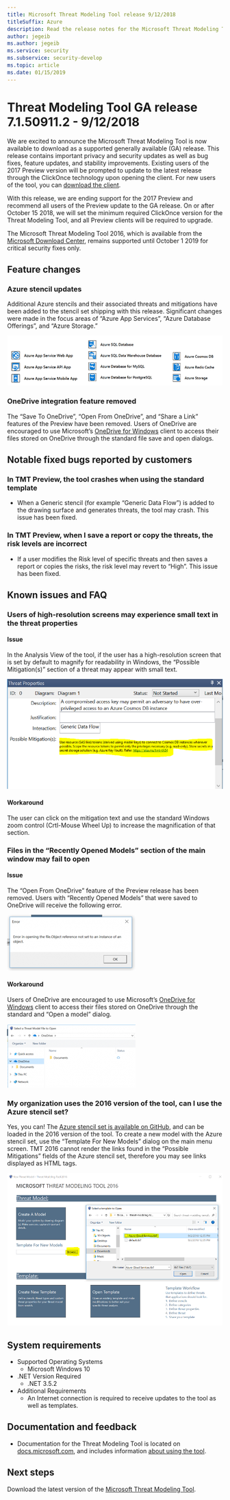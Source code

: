 ```yaml
---
title: Microsoft Threat Modeling Tool release 9/12/2018 
titleSuffix: Azure
description: Read the release notes for the Microsoft Threat Modeling Tool released on 9/12/2018. The notes include feature changes and bug fixes.
author: jegeib
ms.author: jegeib
ms.service: security
ms.subservice: security-develop
ms.topic: article
ms.date: 01/15/2019
---
```


# Threat Modeling Tool GA release 7.1.50911.2 - 9/12/2018

We are excited to announce the Microsoft Threat Modeling Tool is now available to download as a supported generally available (GA) release. This release contains important privacy and security updates as well as bug fixes, feature updates, and stability improvements. Existing users of the 2017 Preview version will be prompted to update to the latest release through the ClickOnce technology upon opening the client. For new users of the tool, you can [download the client](https://aka.ms/threatmodelingtool).

With this release, we are ending support for the 2017 Preview and recommend all users of the Preview update to the GA release. On or after October 15 2018, we will set the minimum required ClickOnce version for the Threat Modeling Tool, and all Preview clients will be required to upgrade.

The Microsoft Threat Modeling Tool 2016, which is available from the [Microsoft Download Center](https://www.microsoft.com/en-us/download/details.aspx?id=49168), remains supported until October 1 2019 for critical security fixes only.

## Feature changes

### Azure stencil updates

Additional Azure stencils and their associated threats and mitigations have been added to the stencil set shipping with this release. Significant changes were made in the focus areas of “Azure App Services”, “Azure Database Offerings”, and “Azure Storage.”

![Azure Stencil Updates](./media/threat-modeling-tool-releases-71509112/tmt_azure_stencil_update-300x70.png)

### OneDrive integration feature removed

The “Save To OneDrive”, “Open From OneDrive”, and “Share a Link” features of the Preview have been removed. Users of OneDrive are encouraged to use Microsoft’s [OneDrive for Windows](https://onedrive.live.com/about/en-us/download/) client to access their files stored on OneDrive through the standard file save and open dialogs.

## Notable fixed bugs reported by customers

### In TMT Preview, the tool crashes when using the standard template

- When a Generic stencil (for example “Generic Data Flow”) is added to the drawing surface and generates threats, the tool may crash. This issue has been fixed.

### In TMT Preview, when I save a report or copy the threats, the risk levels are incorrect

- If a user modifies the Risk level of specific threats and then saves a report or copies the risks, the risk level may revert to “High”. This issue has been fixed.

## Known issues and FAQ

### Users of high-resolution screens may experience small text in the threat properties

#### Issue

In the Analysis View of the tool, if the user has a high-resolution screen that is set by default to magnify for readability in Windows, the “Possible Mitigation(s)” section of a threat may appear with small text.

![Known issue with high-resolution screens](./media/threat-modeling-tool-releases-71509112/tmt_screen_resolution-300x153.png)

#### Workaround

The user can click on the mitigation text and use the standard Windows zoom control (Crtl-Mouse Wheel Up) to increase the magnification of that section.

### Files in the “Recently Opened Models” section of the main window may fail to open

#### Issue

The “Open From OneDrive” feature of the Preview release has been removed. Users with “Recently Opened Models” that were saved to OneDrive will receive the following error.

![Screenshots shows an error: Error in opening the file Object reference not set to an instance of an object.](./media/threat-modeling-tool-releases-71509112/tmt_save_error-300x131.png)

#### Workaround

Users of OneDrive are encouraged to use Microsoft’s [OneDrive for Windows](https://onedrive.live.com/about/en-us/download/) client to access their files stored on OneDrive through the standard and “Open a model” dialog.

![Screenshot shows OneDrive selected in the Open a model dialog box.](./media/threat-modeling-tool-releases-71509112/tmt_save_onedrive-300x149.png)

### My organization uses the 2016 version of the tool, can I use the Azure stencil set?

Yes, you can! The [Azure stencil set is available on GitHub](https://github.com/Microsoft/threat-modeling-templates/), and can be loaded in the 2016 version of the tool. To create a new model with the Azure stencil set, use the “Template For New Models” dialog on the main menu screen. TMT 2016 cannot render the links found in the “Possible Mitigations” fields of the Azure stencil set, therefore you may see links displayed as HTML tags.

![Azure Stencil Updates in 2016 Client](./media/threat-modeling-tool-releases-71509112/tmt_azure_stencils-300x212.png)

## System requirements

- Supported Operating Systems
  - Microsoft Windows 10
- .NET Version Required
  - .NET 3.5.2
- Additional Requirements
  - An Internet connection is required to receive updates to the tool as well as templates.

## Documentation and feedback

- Documentation for the Threat Modeling Tool is located on [docs.microsoft.com](threat-modeling-tool.md), and includes information [about using the tool](threat-modeling-tool-getting-started.md).

## Next steps

Download the latest version of the [Microsoft Threat Modeling Tool](https://aka.ms/threatmodelingtool).
